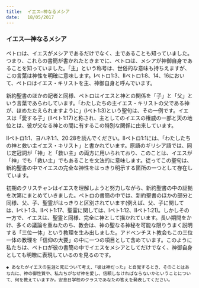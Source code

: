 ```yaml
---
title:  イエス―神なるメシア
date:   18/05/2017
---
```


### イエス―神なるメシア

ペトロは、イエスがメシアであるだけでなく、主であることも知っていました。つまり、これらの書簡が書かれたときまでに、ペトロは、メシアが神御自身であることを知っていました。「主」という称号は、世俗的な意味も持ちえますが、この言葉は神性を明確に意味します。Iペトロ1:3、IIペトロ1:8、14、16において、ペトロはイエス・キリストを主、神御自身と呼んでいます。

新約聖書のほかの記者と同様、ペトロはイエスと神との関係を「子」と「父」という言葉であらわしています。「わたしたちの主イエス・キリストの父である神が、ほめたたえられますように」(Iペト1:3)という聖句は、その一例です。イエスは「愛する子」(IIペト1:17)と称され、主としてのイエスの権威の一部と天の地位とは、彼が父なる神との間に有するこの特別な関係に由来しています。

IIペトロ1:1、ヨハネ1:1、20:28を読んでください。IIペトロ1:1には、「わたしたちの神と救い主イエス・キリスト」と書かれています。原語のギリシア語では、同じ定冠詞が「神」と「救い主」の両方に用いられており、このことは、イエスが「神」でも「救い主」でもあることを文法的に意味します。従ってこの聖句は、新約聖書の中でイエスの完全な神性をはっきり明示する箇所の一つとして存在しています。

初期のクリスチャンはイエスを理解しようと努力しながら、新約聖書の中の証拠を次第にまとめていきました。ペトロの書簡の中では、新約聖書のほかの部分と同様、父、子、聖霊がはっきりと区別されています(例えば、父、子に関しては、Iペト1:3、IIペト1:17、聖霊に関しては、Iペト1:12、IIペト1:21)。しかしその一方で、イエスは、聖霊と同様、完全に神として描かれています。長い期間をかけ、多くの議論を重ねたのち、教会は、神の聖なる神秘を可能な限りうまく説明する「三位一体」という教理を生み出しました。アドベンチスト教会もこの三位一体の教理を「信仰の大要」の中に一つの項目として含めています。このように私たちは、ペトロが彼の書簡の中でイエスをメシアとしてだけでなく、神御自身としても明瞭に表現しているのを見るのです。

`◆ あなたがイエスの生涯と死について考え、「彼は神だった」と自覚するとき、そのことはあなたに、神の御性質や、私たちがなぜ神を愛し、信頼しなければならないかということについて、何を教えていますか。安息日学校のクラスであなたの答えを発表してください。`
